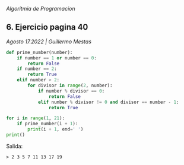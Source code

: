 <section class="job">

<em>Algoritmia de Programacion</em>

# 6. Ejercicio pagina 40

<em>Agosto 17.2022 <span>|</span> Guillermo Mestas</em>

```python
def prime_number(number):
    if number == 1 or number == 0:
        return False
    if number == 2:
        return True
    elif number > 2:
        for divisor in range(2, number):
            if number % divisor == 0:
                return False
            elif number % divisor != 0 and divisor == number - 1:
                return True

for i in range(1, 21):
    if prime_number(i + 1):
        print(i + 1, end=' ')
print()
```

Salida:

```shell
> 2 3 5 7 11 13 17 19
```
</section>
